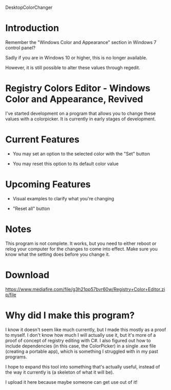 DesktopColorChanger
# Introduction

Remember the "Windows Color and Appearance" section in Windows 7 control panel?

Sadly if you are in Windows 10 or higher, this is no longer available.

However, it is still possible to alter these values through regedit.

# Registry Colors Editor - Windows Color and Appearance, Revived

I've started development on a program that allows you to change these values with a colorpicker.
It is currently in early stages of development.


# Current Features

- You may set an option to the selected color with the "Set" button

- You may reset this option to its default color value


# Upcoming Features

- Visual examples to clarify what you're changing

- "Reset all" button

# Notes

This program is not complete. It works, but you need to either reboot or relog your computer for the changes to come into effect. Make sure you know what the setting does before you change it.


# Download

https://www.mediafire.com/file/g3h21pp57bvr60w/Registry+Color+Editor.zip/file

# Why did I make this program?

I know it doesn't seem like much currently, but I made this mostly as a proof to myself. I don't know how much I will actually use it, but it's more of a proof of concept of registry editing with C#. I also figured out how to include dependencies (in this case, the ColorPicker) in a single .exe file (creating a portable app), which is something I struggled with in my past programs.

I hope to expand this tool into something that's actually useful, instead of the way it currently is (a skeleton of what it will be).

I upload it here because maybe someone can get use out of it!
